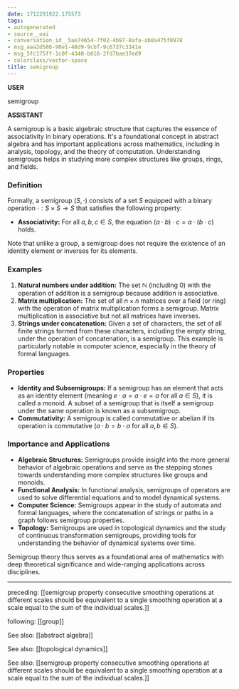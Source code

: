 ```yaml
---
date: 1712291922.175573
tags:
- autogenerated
- source__oai
- conversation_id__5ae74654-7f02-4b97-8afa-ab8a475f0978
- msg_aaa2d586-90e1-48d9-9cbf-9c6737c3341e
- msg_5fc175ff-1c0f-4348-b016-2fd7bae37ed9
- colorclass/vector-space
title: semigroup
---
```


**USER**

semigroup


**ASSISTANT**

A semigroup is a basic algebraic structure that captures the essence of associativity in binary operations. It's a foundational concept in abstract algebra and has important applications across mathematics, including in analysis, topology, and the theory of computation. Understanding semigroups helps in studying more complex structures like groups, rings, and fields.

### Definition

Formally, a semigroup $(S, \cdot)$ consists of a set $S$ equipped with a binary operation $\cdot : S \times S \rightarrow S$ that satisfies the following property:

- **Associativity:** For all $a, b, c \in S$, the equation $(a \cdot b) \cdot c = a \cdot (b \cdot c)$ holds.

Note that unlike a group, a semigroup does not require the existence of an identity element or inverses for its elements.

### Examples

1. **Natural numbers under addition:** The set $\mathbb{N}$ (including 0) with the operation of addition is a semigroup because addition is associative.
2. **Matrix multiplication:** The set of all $n \times n$ matrices over a field (or ring) with the operation of matrix multiplication forms a semigroup. Matrix multiplication is associative but not all matrices have inverses.
3. **Strings under concatenation:** Given a set of characters, the set of all finite strings formed from these characters, including the empty string, under the operation of concatenation, is a semigroup. This example is particularly notable in computer science, especially in the theory of formal languages.

### Properties

- **Identity and Subsemigroups:** If a semigroup has an element that acts as an identity element (meaning $e \cdot a = a \cdot e = a$ for all $a \in S$), it is called a monoid. A subset of a semigroup that is itself a semigroup under the same operation is known as a subsemigroup.
- **Commutativity:** A semigroup is called commutative or abelian if its operation is commutative ($a \cdot b = b \cdot a$ for all $a, b \in S$).

### Importance and Applications

- **Algebraic Structures:** Semigroups provide insight into the more general behavior of algebraic operations and serve as the stepping stones towards understanding more complex structures like groups and monoids.
- **Functional Analysis:** In functional analysis, semigroups of operators are used to solve differential equations and to model dynamical systems.
- **Computer Science:** Semigroups appear in the study of automata and formal languages, where the concatenation of strings or paths in a graph follows semigroup properties.
- **Topology:** Semigroups are used in topological dynamics and the study of continuous transformation semigroups, providing tools for understanding the behavior of dynamical systems over time.

Semigroup theory thus serves as a foundational area of mathematics with deep theoretical significance and wide-ranging applications across disciplines.


---

preceding: [[semigroup property consecutive smoothing operations at different scales should be equivalent to a single smoothing operation at a scale equal to the sum of the individual scales.]]  


following: [[group]]

See also: [[abstract algebra]]


See also: [[topological dynamics]]


See also: [[semigroup property consecutive smoothing operations at different scales should be equivalent to a single smoothing operation at a scale equal to the sum of the individual scales.]]